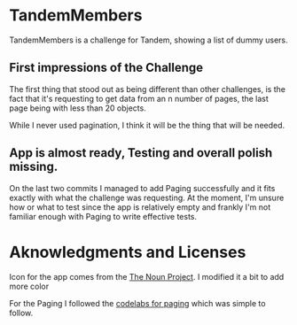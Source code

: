 # TandemMembers

TandemMembers is a challenge for Tandem, showing a list of dummy users.

## First impressions of the Challenge

The first thing that stood out as being different than other challenges, is the fact that it's requesting to get data from an n number of pages, the last page being with less than 20 objects.

While I never used pagination, I think it will be the thing that will be needed. 

## App is almost ready, Testing and overall polish missing.

On the last two commits I managed to add Paging successfully and it fits exactly with what the challenge was requesting. 
At the moment, I'm unsure how or what to test since the app is relatively empty and frankly I'm not familiar enough with Paging to write effective tests. 

# Aknowledgments and Licenses

Icon for the app comes from the [The Noun Project](https://thenounproject.com/term/languages/2711986/). I modified it a bit to add more color

For the Paging I followed the [codelabs for paging](https://developer.android.com/codelabs/android-paging) which was simple to follow. 


